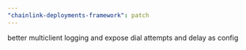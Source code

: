 ```yaml
---
"chainlink-deployments-framework": patch
---
```


better multiclient logging and expose dial attempts and delay as config
